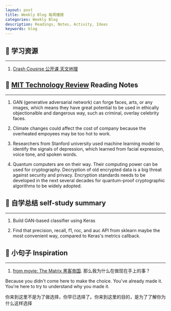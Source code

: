 ```yaml
---
layout: post
title: Weekly Blog 每周播报
categories: Weekly Blog
description: Readings, Notes, Activity, Ideas
keywords: blog
---
```


## :eyes: 学习资源
___
1. [Crash Cousrse 公开课,天文地理](https://crashcourse.club/)





## :eyes: [MIT Technology Review](https://www.technologyreview.com/) Reading Notes
___

1. GAN (generative adversarial network) can forge faces, arts, or any images,
which means they have great potential to be used in ethically objectionalble and
dangerous way, such as criminal, overlay celebrity faces.

2. Climate changes could affect the cost of company because the overheated 
empoyees may be too hot to work.

3. Researchers from Stanford university used machine learning model
to identify the signals of depression, which learned from facial expression,
voice tone, and spoken words.

4. Quantum computers are on their way. Their computing power 
can be used for cryptography. Decryption of old encrypted data is a big threat against
 security and privacy. Encryption standards needs to be developed in the next several
 decades for quantum-proof cryptographic algorithms to be widely adopted.

## :eyes: 自学总结 self-study summary
___
1.  Build GAN-based classifier using Keras

2.  Find that precision, recall, f1, roc, and auc API from sklearn maybe the most convenient way,
compared to Keras's metrics callback.


## :eyes: 小句子 Inspiration
___

1. [from movie: The Matrix 黑客帝国](https://en.wikiquote.org/wiki/The_Matrix_Reloaded). 那么我为什么在做现在手上的事？

Because you didn't come here to make the choice. You've already made it. You're here to try to understand why you made it.

你来到这里不是为了做选择，你早已选择了。你来到这里的目的，是为了了解你为什么这样选择